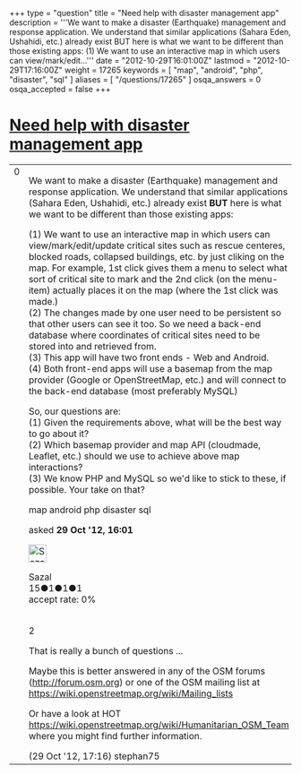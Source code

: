 +++
type = "question"
title = "Need help with disaster management app"
description = '''We want to make a disaster (Earthquake) management and response application. We understand that similar applications (Sahara Eden, Ushahidi, etc.) already exist BUT here is what we want to be different than those existing apps:  (1) We want to use an interactive map in which users can view/mark/edit...'''
date = "2012-10-29T16:01:00Z"
lastmod = "2012-10-29T17:16:00Z"
weight = 17265
keywords = [ "map", "android", "php", "disaster", "sql" ]
aliases = [ "/questions/17265" ]
osqa_answers = 0
osqa_accepted = false
+++

<div class="headNormal">

# [Need help with disaster management app](/questions/17265/need-help-with-disaster-management-app)

</div>

<div id="main-body">

<div id="askform">

<table id="question-table" style="width:100%;">
<colgroup>
<col style="width: 50%" />
<col style="width: 50%" />
</colgroup>
<tbody>
<tr>
<td style="width: 30px; vertical-align: top"><div class="vote-buttons">
<span id="post-17265-upvote" class="ajax-command post-vote up" rel="nofollow" title="I like this post (click again to cancel)"> </span>
<div id="post-17265-score" class="post-score" title="current number of votes">
0
</div>
<span id="post-17265-downvote" class="ajax-command post-vote down" rel="nofollow" title="I dont like this post (click again to cancel)"> </span> <span id="favorite-mark" class="ajax-command favorite-mark" rel="nofollow" title="mark/unmark this question as favorite (click again to cancel)"> </span>
<div id="favorite-count" class="favorite-count">
&#10;</div>
</div></td>
<td><div id="item-right">
<div class="question-body">
<p>We want to make a disaster (Earthquake) management and response application. We understand that similar applications (Sahara Eden, Ushahidi, etc.) already exist <strong>BUT</strong> here is what we want to be different than those existing apps:<br />
</p>
<p>(1) We want to use an interactive map in which users can view/mark/edit/update critical sites such as rescue centeres, blocked roads, collapsed buildings, etc. by just cliking on the map. For example, 1st click gives them a menu to select what sort of critical site to mark and the 2nd click (on the menu-item) actually places it on the map (where the 1st click was made.)<br />
(2) The changes made by one user need to be persistent so that other users can see it too. So we need a back-end database where coordinates of critical sites need to be stored into and retrieved from.<br />
(3) This app will have two front ends - Web and Android.<br />
(4) Both front-end apps will use a basemap from the map provider (Google or OpenStreetMap, etc.) and will connect to the back-end database (most preferably MySQL)<br />
</p>
<p>So, our questions are:<br />
(1) Given the requirements above, what will be the best way to go about it?<br />
(2) Which basemap provider and map API (cloudmade, Leaflet, etc.) should we use to achieve above map interactions?<br />
(3) We know PHP and MySQL so we'd like to stick to these, if possible. Your take on that?</p>
</div>
<div id="question-tags" class="tags-container tags">
<span class="post-tag tag-link-map" rel="tag" title="see questions tagged &#39;map&#39;">map</span> <span class="post-tag tag-link-android" rel="tag" title="see questions tagged &#39;android&#39;">android</span> <span class="post-tag tag-link-php" rel="tag" title="see questions tagged &#39;php&#39;">php</span> <span class="post-tag tag-link-disaster" rel="tag" title="see questions tagged &#39;disaster&#39;">disaster</span> <span class="post-tag tag-link-sql" rel="tag" title="see questions tagged &#39;sql&#39;">sql</span>
</div>
<div id="question-controls" class="post-controls">
&#10;</div>
<div class="post-update-info-container">
<div class="post-update-info post-update-info-user">
<p>asked <strong>29 Oct '12, 16:01</strong></p>
<img src="https://secure.gravatar.com/avatar/af75aadcb9b303909049ac74f2427d47?s=32&amp;d=identicon&amp;r=g" class="gravatar" width="32" height="32" alt="Sazal&#39;s gravatar image" />
<p><span>Sazal</span><br />
<span class="score" title="15 reputation points">15</span><span title="1 badges"><span class="badge1">●</span><span class="badgecount">1</span></span><span title="1 badges"><span class="silver">●</span><span class="badgecount">1</span></span><span title="1 badges"><span class="bronze">●</span><span class="badgecount">1</span></span><br />
<span class="accept_rate" title="Rate of the user&#39;s accepted answers">accept rate:</span> <span title="Sazal has no accepted answers">0%</span> </br></br></p>
</div>
</div>
<div id="comments-container-17265" class="comments-container">
<span id="17268"></span>
<div id="comment-17268" class="comment">
<div id="post-17268-score" class="comment-score">
2
</div>
<div class="comment-text">
<p>That is really a bunch of questions ...</p>
<p>Maybe this is better answered in any of the OSM forums (<a href="http://forum.osm.org">http://forum.osm.org</a>) or one of the OSM mailing list at <a href="https://wiki.openstreetmap.org/wiki/Mailing_lists">https://wiki.openstreetmap.org/wiki/Mailing_lists</a></p>
<p>Or have a look at HOT <a href="https://wiki.openstreetmap.org/wiki/Humanitarian_OSM_Team">https://wiki.openstreetmap.org/wiki/Humanitarian_OSM_Team</a> where you might find further information.</p>
</div>
<div id="comment-17268-info" class="comment-info">
<span class="comment-age">(29 Oct '12, 17:16)</span> <span class="comment-user userinfo">stephan75</span>
</div>
</div>
</div>
<div id="comment-tools-17265" class="comment-tools">
&#10;</div>
<div class="clear">
&#10;</div>
<div id="comment-17265-form-container" class="comment-form-container">
&#10;</div>
<div class="clear">
&#10;</div>
</div></td>
</tr>
</tbody>
</table>

</div>

</div>

